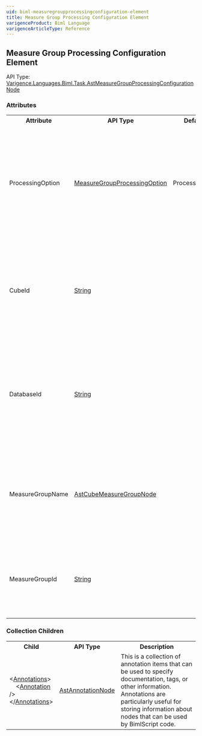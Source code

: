 ```yaml
---
uid: biml-measuregroupprocessingconfiguration-element
title: Measure Group Processing Configuration Element
varigenceProduct: Biml Language
varigenceArticleType: Reference
---
```

## Measure Group Processing Configuration Element<div class="AssemblyInfoGroup"><div class="CrossReferenceGroup"><div class="CrossReferenceHeader">API Type:</div><div class="CrossReferenceValue"><a href="../api-reference/Varigence.Languages.Biml.Task.AstMeasureGroupProcessingConfigurationNode.html">Varigence.Languages.Biml.Task.AstMeasureGroupProcessingConfigurationNode</a></div></div></div><div class="AttributeGroup"><h3>Attributes</h3><table id="AttributeList" class="AttributeList"><tbody><tr><th class="AttributeNameColumnHeader">Attribute</th><th class="AttributeTypeColumnHeader">API Type</th><th class="AttributeDefaultColumnHeader">Default</th><th class="AttributeSummaryColumnHeader">Description</th></tr><tr class="ad0"><td class="AttributeName">ProcessingOption</td><td class="AttributeType"><a href="../api-reference/Varigence.Languages.Biml.Task.MeasureGroupProcessingOption.html">MeasureGroupProcessingOption</a></td><td class="AttributeDefault">ProcessDefault</td><td class="AttributeSummary"><div class ="SummaryItem">This value specifies which of the supported Analysis Services processing options will be used to process this object. This is a required property</div></td></tr><tr class="ad1"><td class="AttributeName">CubeId</td><td class="AttributeType"><a href="https://msdn.microsoft.com/en-us/library/System.String.aspx">String</a></td><td class="AttributeDefault">&nbsp;</td><td class="AttributeSummary"><div class ="SummaryItem">This value specifies the Id of the Analysis Services cube that containing the measure group that will be processed. </div></td></tr><tr class="ad0"><td class="AttributeName">DatabaseId</td><td class="AttributeType"><a href="https://msdn.microsoft.com/en-us/library/System.String.aspx">String</a></td><td class="AttributeDefault">&nbsp;</td><td class="AttributeSummary"><div class ="SummaryItem">This value specifies the Id of the Analysis Services database containing the cube and measure group that will be processed. </div></td></tr><tr class="ad1"><td class="AttributeName">MeasureGroupName</td><td class="AttributeType"><a href="../api-reference/Varigence.Languages.Biml.MeasureGroup.AstCubeMeasureGroupNode.html">AstCubeMeasureGroupNode</a></td><td class="AttributeDefault">&nbsp;</td><td class="AttributeSummary"><div class ="SummaryItem">This value specifies a reference to the measure group that will be processed. This references an existing definiton.</div></td></tr><tr class="ad0"><td class="AttributeName">MeasureGroupId</td><td class="AttributeType"><a href="https://msdn.microsoft.com/en-us/library/System.String.aspx">String</a></td><td class="AttributeDefault">&nbsp;</td><td class="AttributeSummary"><div class ="SummaryItem">This value specifies the Id of the Analysis Services measure group that will be processed. </div></td></tr></tbody></table></div><div class="ChildGroup">### Collection Children<table id="ChildList" class="ChildList"><tbody><tr><th class="ChildNameColumnHeader">Child</th><th class="ChildTypeColumnHeader">API Type</th><th class="ChildSummaryColumnHeader">Description</th></tr><tr class="cd0"><td class="ChildName"><span class="punc">&lt;</span><a href=Varigence.Languages.Biml.AstNode_Annotations.html">Annotations</a><span class="punc">&gt;</span><br />&nbsp;&nbsp;&nbsp;&nbsp;<span class="punc">&lt;</span><a href=Varigence.Languages.Biml.AstAnnotationNode.html">Annotation</a> <span class="punc">/&gt;</span><br /><span class="punc">&lt;/</span><a href=Varigence.Languages.Biml.AstNode_Annotations.html">Annotations</a><span class="punc">&gt;</span></td><td class="ChildType"><a href="../api-reference/Varigence.Languages.Biml.AstAnnotationNode.html">AstAnnotationNode</a></td><td class="ChildSummary"><div class ="SummaryItem">This is a collection of annotation items that can be used to specify documentation, tags, or other information.  Annotations are particularly useful for storing information about nodes that can be used by BimlScript code. </div> </td></tr></tbody></table></div>